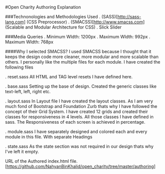 #Open Charity Authoring Explanation

###Technonologies and Methodologies Used
. (SASS)[http://sass-lang.com] (CSS Preprocessor)
. (SMACSS)[http://www.smacss.com] (Scalable and Modular Architecture for CSS)
. Slick Slider

###Media Queries
. Minimum WIdth: 1200px
. Maximum WIdth: 992px
. Maximum WIdth: 768px


####Why I selected SMACSS?
I used SMACSS because I thought that it keeps the design code more cleaner, more modular and more scalable than others. I personally like the multiple files for each module.
I have created the following files

. reset.sass
All HTML and TAG level resets I have defined here.

. base.sass
Setting up the base of design. Created the generic classes like text-left, left, right etc.

. layout.sass
In Layout file I have created the layout classes. As I am very much fond of Bootstrap and Foundation Zurb thats why I have followed the concept of their Grid System. I have created 12 grids and created their classes for responsiveness in 4 levels. All those classes I have defined in sass. The Responsiveness of each screen is achieved in percentage.

. module.sass
I have separately designed and colored each and every module in this file. With separate Headings

. state.sass
As the state section was not required in our design thats why I've left it empty.

URL of the Authored index.html file.
[https://github.com/NahyanBinKhalid/open_charity/tree/master/authoring]